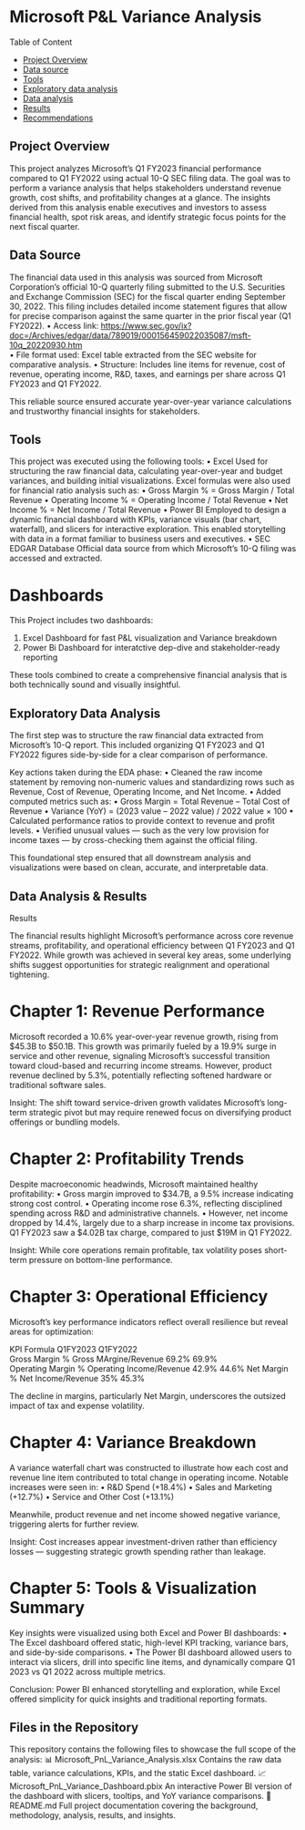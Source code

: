 # Microsoft P&L Variance Analysis

Table of Content
- [Project Overview](https://github.com/noelarinze/Blue-Palm-Hospitality-Metrics/edit/main/README.md#project-overview)
- [Data source](https://github.com/noelarinze/Blue-Palm-Hospitality-Metrics/edit/main/README.md#data-source)
- [Tools](https://github.com/noelarinze/Blue-Palm-Hospitality-Metrics/edit/main/README.md#tools)
- [Exploratory data analysis](https://github.com/noelarinze/Blue-Palm-Hospitality-Metrics/edit/main/README.md#exploratory-data-analysis)
- [Data analysis](https://github.com/noelarinze/Blue-Palm-Hospitality-Metrics/edit/main/README.md#data-analysis)
- [Results](https://github.com/noelarinze/Blue-Palm-Hospitality-Metrics/edit/main/README.md#results)
- [Recommendations](https://github.com/noelarinze/Blue-Palm-Hospitality-Metrics/edit/main/README.md#recommendations)

## Project Overview

This project analyzes Microsoft’s Q1 FY2023 financial performance compared to Q1 FY2022 using actual 10-Q SEC filing data. The goal was to perform a variance analysis that helps stakeholders understand revenue growth, cost shifts, and profitability changes at a glance. The insights derived from this analysis enable executives and investors to assess financial health, spot risk areas, and identify strategic focus points for the next fiscal quarter.

## Data Source

The financial data used in this analysis was sourced from Microsoft Corporation’s official 10-Q quarterly filing submitted to the U.S. Securities and Exchange Commission (SEC) for the fiscal quarter ending September 30, 2022. This filing includes detailed income statement figures that allow for precise comparison against the same quarter in the prior fiscal year (Q1 FY2022).
	•	Access link: https://www.sec.gov/ix?doc=/Archives/edgar/data/789019/000156459022035087/msft-10q_20220930.htm  
	•	File format used: Excel table extracted from the SEC website for comparative analysis.
	•	Structure: Includes line items for revenue, cost of revenue, operating income, R&D, taxes, and earnings per share across Q1 FY2023 and Q1 FY2022.

This reliable source ensured accurate year-over-year variance calculations and trustworthy financial insights for stakeholders.

## Tools

This project was executed using the following tools:
	•	Excel
Used for structuring the raw financial data, calculating year-over-year and budget variances, and building initial visualizations. Excel formulas were also used for financial ratio analysis such as:
	•	Gross Margin % = Gross Margin / Total Revenue
	•	Operating Income % = Operating Income / Total Revenue
	•	Net Income % = Net Income / Total Revenue
	•	Power BI
Employed to design a dynamic financial dashboard with KPIs, variance visuals (bar chart, waterfall), and slicers for interactive exploration. This enabled storytelling with data in a format familiar to business users and executives.
	•	SEC EDGAR Database
Official data source from which Microsoft’s 10-Q filing was accessed and extracted.

# Dashboards 
This Project includes two dashboards:
1. Excel Dashboard for fast P&L visualization and Variance breakdown
2. Power Bi Dashboard for interatctive dep-dive and stakeholder-ready reporting

These tools combined to create a comprehensive financial analysis that is both technically sound and visually insightful.

## Exploratory Data Analysis

The first step was to structure the raw financial data extracted from Microsoft’s 10-Q report. This included organizing Q1 FY2023 and Q1 FY2022 figures side-by-side for a clear comparison of performance.

Key actions taken during the EDA phase:
	•	Cleaned the raw income statement by removing non-numeric values and standardizing rows such as Revenue, Cost of Revenue, Operating Income, and Net Income.
	•	Added computed metrics such as:
	•	Gross Margin = Total Revenue – Total Cost of Revenue
	•	Variance (YoY) = (2023 value – 2022 value) / 2022 value × 100
	•	Calculated performance ratios to provide context to revenue and profit levels.
	•	Verified unusual values — such as the very low provision for income taxes — by cross-checking them against the official filing.

This foundational step ensured that all downstream analysis and visualizations were based on clean, accurate, and interpretable data.

## Data Analysis & Results

Results

The financial results highlight Microsoft’s performance across core revenue streams, profitability, and operational efficiency between Q1 FY2023 and Q1 FY2022. While growth was achieved in several key areas, some underlying shifts suggest opportunities for strategic realignment and operational tightening.

# Chapter 1: Revenue Performance

Microsoft recorded a 10.6% year-over-year revenue growth, rising from $45.3B to $50.1B. This growth was primarily fueled by a 19.9% surge in service and other revenue, signaling Microsoft’s successful transition toward cloud-based and recurring income streams. However, product revenue declined by 5.3%, potentially reflecting softened hardware or traditional software sales.

Insight: The shift toward service-driven growth validates Microsoft’s long-term strategic pivot but may require renewed focus on diversifying product offerings or bundling models.

# Chapter 2: Profitability Trends

Despite macroeconomic headwinds, Microsoft maintained healthy profitability:
	•	Gross margin improved to $34.7B, a 9.5% increase indicating strong cost control.
	•	Operating income rose 6.3%, reflecting disciplined spending across R&D and administrative channels.
	•	However, net income dropped by 14.4%, largely due to a sharp increase in income tax provisions. Q1 FY2023 saw a $4.02B tax charge, compared to just $19M in Q1 FY2022.

Insight: While core operations remain profitable, tax volatility poses short-term pressure on bottom-line performance.

# Chapter 3: Operational Efficiency

Microsoft’s key performance indicators reflect overall resilience but reveal areas for optimization:

   KPI                           Formula                            Q1FY2023        Q1FY2022         
   Gross Margin %                Gross MArgine/Revenue              69.2%           69.9%            
   Operating Margin %            Operating Income/Revenue           42.9%           44.6%
   Net Margin %                  Net Income/Revenue                 35%             45.3%

   The decline in margins, particularly Net Margin, underscores the outsized impact of tax and expense volatility.

# Chapter 4: Variance Breakdown

A variance waterfall chart was constructed to illustrate how each cost and revenue line item contributed to total change in operating income. Notable increases were seen in:
	•	R&D Spend (+18.4%)
	•	Sales and Marketing (+12.7%)
	•	Service and Other Cost (+13.1%)

Meanwhile, product revenue and net income showed negative variance, triggering alerts for further review.

Insight: Cost increases appear investment-driven rather than efficiency losses — suggesting strategic growth spending rather than leakage.

# Chapter 5: Tools & Visualization Summary

Key insights were visualized using both Excel and Power BI dashboards:
	•	The Excel dashboard offered static, high-level KPI tracking, variance bars, and side-by-side comparisons.
	•	The Power BI dashboard allowed users to interact via slicers, drill into specific line items, and dynamically compare Q1 2023 vs Q1 2022 across multiple metrics.

Conclusion: Power BI enhanced storytelling and exploration, while Excel offered simplicity for quick insights and traditional reporting formats.

## Files in the Repository

This repository contains the following files to showcase the full scope of the analysis:
📊 Microsoft_PnL_Variance_Analysis.xlsx
Contains the raw data table, variance calculations, KPIs, and the static Excel dashboard.
📈 Microsoft_PnL_Variance_Dashboard.pbix
An interactive Power BI version of the dashboard with slicers, tooltips, and YoY variance comparisons.
📝 README.md
Full project documentation covering the background, methodology, analysis, results, and insights.
